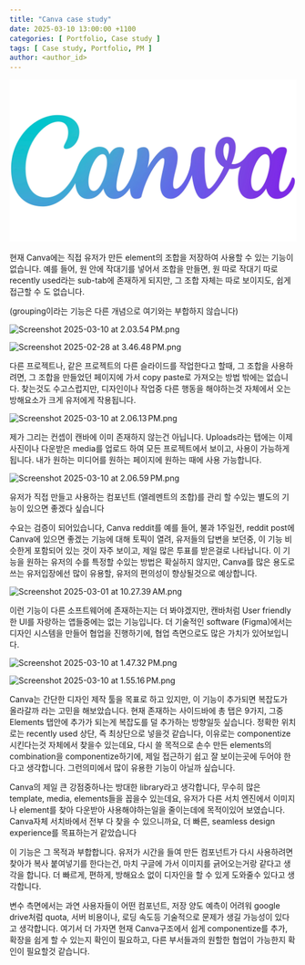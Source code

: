 ```yaml
---
title: "Canva case study"
date: 2025-03-10 13:00:00 +1100
categories: [ Portfolio, Case study ]
tags: [ Case study, Portfolio, PM ]
author: <author_id>   
---
```

![Canva-Logo (1).jpg](../assets/img/screenshots/canva-casestudy/Canva-Logo%20%281%29.jpg)

현재 Canva에는 직접 유저가 만든 element의 조합을 저장하여 사용할 수 있는 기능이 없습니다.
예를 들어, 원 안에 작대기를 넣어서 조합을 만들면, 원 따로 작대기 따로 recently used라는 sub-tab에 존재하게 되지만, 그 조합 자체는 따로 보이지도, 쉽게 접근할 수 도 없습니다.

(grouping이라는 기능은 다른 개념으로 여기와는 부합하지 않습니다)

![Screenshot 2025-03-10 at 2.03.54 PM.png](../assets/img/screenshots/canva-casestudy/Screenshot%202025-03-10%20at%202.03.54%E2%80%AFPM.png)


![Screenshot 2025-02-28 at 3.46.48 PM.png](../assets/img/screenshots/canva-casestudy/Screenshot%202025-02-28%20at%203.46.48%E2%80%AFPM.png)

다른 프로젝트나, 같은 프로젝트의 다른 슬라이드를 작업한다고 할때, 그 조합을 사용하려면, 그 조합을 만들었던 페이지에 가서 copy paste로 가져오는 방법 밖에는 없습니다. 찾는것도 수고스럽지만, 디자인이나
작업중 다른 행동을 해야하는것 자체에서 오는 방해요소가 크게 유저에게 작용됩니다.

![Screenshot 2025-03-10 at 2.06.13 PM.png](../assets/img/screenshots/canva-casestudy/Screenshot%202025-03-10%20at%202.06.13%E2%80%AFPM.png)

제가 그리는 컨셉이 캔바에 이미 존재하지 않는건 아닙니다. Uploads라는 탭에는 이제 사진이나 다운받은 media를 업로드 하여 모든 프로젝트에서 보이고, 사용이 가능하게 됩니다. 내가 원하는 미디어를 원하는
페이지에 원하는 때에 사용 가능합니다.

![Screenshot 2025-03-10 at 2.06.59 PM.png](../assets/img/screenshots/canva-casestudy/Screenshot%202025-03-10%20at%202.06.59%E2%80%AFPM.png)

유저가 직접 만들고 사용하는 컴포넌트 (엘레멘트의 조합)를 관리 할 수있는 별도의 기능이 있으면 좋겠다 싶습니다

수요는 검증이 되어있습니다, Canva reddit를 예를 들어, 불과 1주일전, reddit post에 Canva에 있으면 좋겠는 기능에 대해 토픽이 열려, 유저들의 답변을 보던중, 이 기능 비슷한게 포함되어 있는
것이 자주 보이고, 제일 많은 투표를 받은걸로 나타납니다. 이 기능을 원하는 유저의 수를 특정할 수있는 방법은 확실하지 않지만, Canva를 많은 용도로 쓰는 유저입장에선 많이 유용할, 유저의 편의성이 향상될것으로
예상합니다.

![Screenshot 2025-03-01 at 10.27.39 AM.png](../assets/img/screenshots/canva-casestudy/Screenshot%202025-03-01%20at%2010.27.39%E2%80%AFAM.png)

이런 기능이 다른 소프트웨어에 존재하는지는 더 봐야겠지만, 캔바처럼 User friendly한 UI를 자랑하는 앱들중에는 없는 기능입니다.
더 기술적인 software (Figma)에서는 디자인 시스템을 만들어 협업을 진행하기에, 협업 측면으로도 많은 가치가 있어보입니다.

![Screenshot 2025-03-10 at 1.47.32 PM.png](../assets/img/screenshots/canva-casestudy/Screenshot%202025-03-10%20at%201.47.32%E2%80%AFPM.png)

![Screenshot 2025-03-10 at 1.55.16 PM.png](../assets/img/screenshots/canva-casestudy/Screenshot%202025-03-10%20at%201.55.16%E2%80%AFPM.png)

Canva는 간단한 디자인 제작 툴을 목표로 하고 있지만, 이 기능이 추가되면 복잡도가 올라갈까 라는 고민을 해보았습니다.
현재 존재하는 사이드바에 총 탭은 9가지, 그중 Elements 탭안에 추가가 되는게 복잡도를 덜 추가하는 방향일듯 싶습니다. 정확한 위치로는 recently used 상단, 즉 최상단으로 넣을것 같습니다, 이유로는
componentize시킨다는것 자체에서 찾을수 있는데요, 다시 쓸 목적으로 손수 만든 elements의 combination을 componentize하기에, 제일 접근하기 쉽고 잘 보이는곳에 두어야 한다고
생각합니다. 그런의미에서 많이 유용한 기능이 아닐까 싶습니다.

Canva의 제일 큰 강점중하나는 방대한 library라고 생각합니다, 무수히 많은 template, media, elements들을 꼽을수 있는데요, 유저가 다른 서치 엔진에서 이미지나 element를 찾아
다운받아 사용해야하는일을 줄이는데에 목적이있어 보였습니다. Canva자체 서치바에서 전부 다 찾을 수 있으니까요, 더 빠른, seamless design experience를 목표하는거 같았습니다

이 기능은 그 목적과 부합합니다. 유저가 시간을 들여 만든 컴포넌트가 다시 사용하려면 찾아가 복사 붙여넣기를 한다는건, 마치 구글에 가서 이미지를 긁어오는거랑 같다고 생각을 합니다. 더 빠르게, 편하게, 방해요소
없이 디자인을 할 수 있게 도와줄수 있다고 생각합니다.

변수 측면에서는 과연 사용자들이 어떤 컴포넌트, 저장 양도 예측이 어려워 google drive처럼 quota, 서버 비용이나, 로딩 속도등 기술적으로 문제가 생길 가능성이 있다고 생각합니다. 여기서 더 가자면 현재
Canva구조에서 쉽게 componentize를 추가, 확장을 쉽게 할 수 있는지 확인이 필요하고, 다른 부서들과의 원할한 협업이 가능한지 확인이 필요할것 같습니다.
